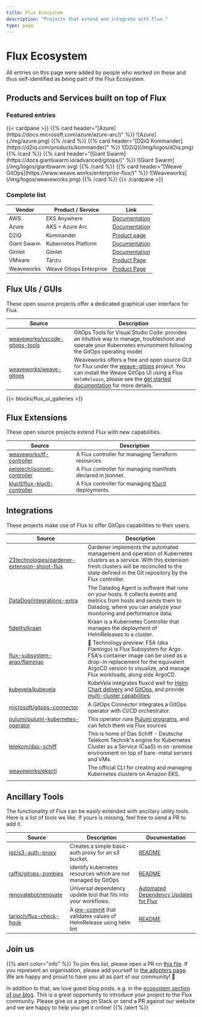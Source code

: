 ```yaml
---
title: Flux Ecosystem
description: "Projects that extend and integrate with Flux."
type: page
---
```


<div class="ecosystem-page">

# Flux Ecosystem

All entries on this page were added by people who worked on these and thus self-identified as being part of the Flux Ecosystem.

## Products and Services built on top of Flux

### Featured entries

<div class="ecosystem">
{{< cardpane >}}
{{% card header="[Azure](https://docs.microsoft.com/azure/azure-arc/)" %}}
![Azure](./img/azure.png)
{{% /card %}}
{{% card header="[D2iQ Kommander](https://d2iq.com/products/kommander)" %}}
![D2iQ](/img/logos/d2iq.png)
{{% /card %}}
{{% card header="[Giant Swarm](https://docs.giantswarm.io/advanced/gitops/)" %}}
![Giant Swarm](/img/logos/giantswarm.svg)
{{% /card %}}
{{% card header="[Weave GitOps](https://www.weave.works/enterprise-flux/)" %}}
![Weaveworks](/img/logos/weaveworks.png)
{{% /card %}}
{{< /cardpane >}}
</div>

### Complete list

| Vendor      | Product / Service       | Link                                                                                          |
|-------------|-------------------------|-----------------------------------------------------------------------------------------------|
| AWS         | EKS Anywhere            | [Documentation](https://anywhere.eks.amazonaws.com/docs/tasks/cluster/cluster-flux/)          |
| Azure       | AKS + Azure Arc         | [Documentation](https://docs.microsoft.com/azure/azure-arc/)                                  |
| D2iQ        | Kommander               | [Product page](https://d2iq.com/products/kommander)                                           |
| Giant Swarm | Kubernetes Platform     | [Documentation](https://docs.giantswarm.io/advanced/gitops/)                                  |
| Gimlet      | Gimlet                  | [Documentation](https://gimlet.io/concepts/components/)                                       |
| VMware      | Tanzu                   | [Product Page](https://tanzu.vmware.com/tanzu)                                                |
| Weaveworks  | Weave Gitops Enterprise | [Product Page](https://www.weave.works/enterprise-flux/)                            |

## Flux UIs / GUIs

These open source projects offer a dedicated graphical user interface for Flux.

| Source                                                                | Description                                                                                                                                                                                                                                                                                                             |
|-----------------------------------------------------------------------|-------------------------------------------------------------------------------------------------------------------------------------------------------------------------------------------------------------------------------------------------------------------------------------------------------------------------|
| [weaveworks/vscode-gitops-tools](https://github.com/weaveworks/vscode-gitops-tools)                             | GitOps Tools for Visual Studio Code: provides an intuitive way to manage, troubleshoot and operate your Kubernetes environment following the GitOps operating model                                                                      |
| [weaveworks/weave-gitops](https://github.com/weaveworks/weave-gitops) | Weaveworks offers a free and open source GUI for Flux under the [weave-gitops](https://docs.gitops.weave.works/docs/intro) project. You can install the Weave GitOps UI using a Flux `HelmRelease`, please see the [get started documentation](https://docs.gitops.weave.works/docs/getting-started/intro/) for more details. |

{{< blocks/flux_ui_galleries >}}

## Flux Extensions

These open source projects extend Flux with new capabilities.

| Source                                                                            | Description                                                             |
|-----------------------------------------------------------------------------------|-------------------------------------------------------------------------|
| [weaveworks/tf-controller](https://github.com/weaveworks/tf-controller)           | A Flux controller for managing Terraform resources.                     |
| [pelotech/jsonnet-controller](https://github.com/pelotech/jsonnet-controller)     | A Flux controller for managing manifests declared in jsonnet.           |
| [kluctl/flux-kluctl-controller](https://github.com/kluctl/flux-kluctl-controller) | A Flux controller for managing [Kluctl](https://kluctl.io) deployments. |

## Integrations

These projects make use of Flux to offer GitOps capabilities to their users.

| Source                                                                                                          | Description                                                                                                                                                                                                                                                     |
|-----------------------------------------------------------------------------------------------------------------|-----------------------------------------------------------------------------------------------------------------------------------------------------------------------------------------------------------------------------------------------------------------|
| [23technologies/gardener-extension-shoot-flux](https://github.com/23technologies/gardener-extension-shoot-flux) | Gardener implements the automated management and operation of Kubernetes clusters as a service. With this extension fresh clusters will be reconciled to the state defined in the Git repository by the Flux controller.                                        |
| [DataDog/integrations-extra](https://github.com/DataDog/integrations-extras/tree/master/fluxcd/)                                                       | The Datadog Agent is software that runs on your hosts. It collects events and metrics from hosts and sends them to Datadog, where you can analyze your monitoring and performance data. |
| [fidelity/kraan](https://github.com/fidelity/kraan)                                                             | Kraan is a Kubernetes Controller that manages the deployment of HelmReleases to a cluster.                                                                                                                                                                      |
| [flux-subsystem-argo/flamingo](https://github.com/flux-subsystem-argo/flamingo)                                 | 🚧 Technology preview: FSA (aka Flamingo) is Flux Subsystem for Argo. FSA's container image can be used as a drop-in replacement for the equivalent ArgoCD version to visualize, and manage Flux workloads, along side ArgoCD.                                  |
| [kubevela/kubevela](https://github.com/kubevela/kubevela)                                                       | KubeVela integrates fluxcd well for [Helm Chart delivery](https://kubevela.io/docs/tutorials/helm) and [GitOps](https://kubevela.io/docs/case-studies/gitops), and provide [multi-cluster capabilities](https://kubevela.io/docs/tutorials/helm-multi-cluster). |
| [microsoft/gitops-connector](https://github.com/microsoft/gitops-connector)                                     | A GitOps Connector integrates a GitOps operator with CI/CD orchestrator.                                                                                                                                                                                        |
| [pulumi/pulumi-kubernetes-operator](https://github.com/pulumi/pulumi-kubernetes-operator) | This operator runs [Pulumi programs](https://www.pulumi.com/docs/intro/concepts/project/), and can fetch them via Flux sources |
| [telekom/das-schiff](https://github.com/telekom/das-schiff)                                                     | This is home of Das Schiff - Deutsche Telekom Technik's engine for Kubernetes Cluster as a Service (CaaS) in on-premise environment on top of bare-metal servers and VMs.                                                                                       |
| [weaveworks/eksctl](https://github.com/weaveworks/eksctl)                                                       | The official CLI for creating and managing Kubernetes clusters on Amazon EKS.                                                                                                                                                                                   |
|           |

## Ancillary Tools

The functionality of Flux can be easily extended with ancillary utility tools. Here is a list of tools we like. If yours is missing, feel free to send a PR to add it.

| Source                                                                | Description                                                                                 | Documentation                                                                               |
|-----------------------------------------------------------------------|---------------------------------------------------------------------------------------------|---------------------------------------------------------------------------------------------|
| [jgz/s3-auth-proxy](https://github.com/jgz/s3-auth-proxy)             | Creates a simple basic-auth proxy for an s3 bucket.                                         | [README](https://github.com/jgz/s3-auth-proxy#readme)                                       |
| [raffis/gitops-zombies](https://github.com/raffis/gitops-zombies)     | Identify kubernetes resources which are not managed by GitOps                               | [README](https://github.com/raffis/gitops-zombies#readme)                                   |
| [renovatebot/renovate](renovatebot/renovate)                          | Universal dependency update tool that fits into your workflows.                             | [Automated Dependency Updates for Flux](https://docs.renovatebot.com/modules/manager/flux/) |
| [tarioch/flux-check-hook](https://github.com/tarioch/flux-check-hook) | A [pre-commit](https://pre-commit.com) that validates values of HelmRelease using helm lint | [README](https://github.com/tarioch/flux-check-hook#readme)                                 |

</div>

## Join us

{{% alert color="info" %}}
To join this list, please open a PR on [this file](https://github.com/fluxcd/website/blob/main/content/en/ecosystem/index.md).
If you represent an organisation, please add yourself to [the adopters page](/adopters).
We are happy and proud to have you all as part of our community! :sparkling_heart:

In addition to that, we love guest blog posts, e.g. in the [ecosystem section
of our blog](/tags/ecosystem/). This is a great opportunity to introduce your
project to the Flux community. Please give us a ping on Slack or send a PR
against our website and we are happy to help you get it online!
{{% /alert %}}
